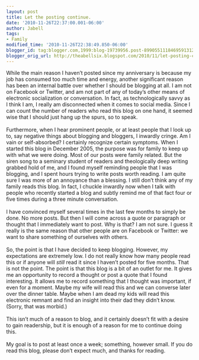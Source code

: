 ```yaml
---
layout: post
title: Let the posting continue.
date: '2010-11-26T22:37:00.001-06:00'
author: Jabell
tags:
- Family
modified_time: '2010-11-26T22:38:49.850-06:00'
blogger_id: tag:blogger.com,1999:blog-19739956.post-8990551118469591312
blogger_orig_url: http://theabellsix.blogspot.com/2010/11/let-posting-continue.html
---
```


<div>While the main reason I haven’t posted since my anniversary is because my job has consumed too much time and energy, another significant reason has been an internal battle over whether I should be blogging at all. I am not on Facebook or Twitter, and am not part of any of today’s other means of electronic socialization or conversation. In fact, as technologically savvy as I think I am, I really am disconnected when it comes to social media. Since I can count the number of readers who read this blog on one hand, it seemed wise that I should just hang up the spurs, so to speak.</div><div><br /></div><div>Furthermore, when I hear prominent people, or at least people that I look up to, say negative things about blogging and bloggers, I inwardly cringe. Am I vain or self-absorbed? I certainly recognize certain symptoms. When I started this blog in December 2005, the purpose was for family to keep up with what we were doing. Most of our posts were family related. But the siren song to a seminary student of readers and theologically deep writing grabbed hold of me, and I found myself reminding people that I was blogging, and I spent hours trying to write posts worth reading. I am quite sure I was more of an annoyance than a blessing. I still don’t think any of my family reads this blog. In fact, I chuckle inwardly now when I talk with people who recently started a blog and subtly remind me of that fact four or five times during a three minute conversation.</div><div><br /></div><div>I have convinced myself several times in the last few months to simply be done. No more posts. But then I will come across a quote or paragraph or thought that I immediately want to post. Why is that? I am not sure. I guess it really is the same reason that other people are on Facebook or Twitter: we want to share something of ourselves with others.</div><div><br /></div><div>So, the point is that I have decided to keep blogging. However, my expectations are extremely low. I do not really know how many people read this or if anyone will <i>still</i> read it since I haven’t posted for five months. That is not the point. The point is that this blog is a bit of an outlet for me. It gives me an opportunity to record a thought or post a quote that I found interesting. It allows me to record something that I thought was important, if even for a moment. Maybe my wife will read this and we can converse later over the dinner table. Maybe when I am dead my kids will read this electronic remnant and find an insight into their dad they didn’t know. (Sorry, that was morbid.) </div><div><br /></div><div>This isn’t much of a reason to blog, and it certainly doesn’t fit with a desire to gain readership, but it is enough of a reason for me to continue doing this.</div><div><br /></div><div>My goal is to post at least once a week; something, however small. If you do read this blog, please don’t expect much, and thanks for reading.</div>